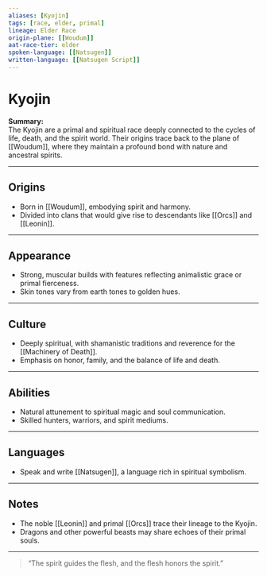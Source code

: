 ```yaml
---
aliases: [Kyojin]
tags: [race, elder, primal]
lineage: Elder Race
origin-plane: [[Woudum]]
aat-race-tier: elder
spoken-language: [[Natsugen]]
written-language: [[Natsugen Script]]
---
```


# Kyojin

**Summary:**  
The Kyojin are a primal and spiritual race deeply connected to the cycles of life, death, and the spirit world. Their origins trace back to the plane of [[Woudum]], where they maintain a profound bond with nature and ancestral spirits.

---

## Origins

- Born in [[Woudum]], embodying spirit and harmony.  
- Divided into clans that would give rise to descendants like [[Orcs]] and [[Leonin]].

---

## Appearance

- Strong, muscular builds with features reflecting animalistic grace or primal fierceness.  
- Skin tones vary from earth tones to golden hues.

---

## Culture

- Deeply spiritual, with shamanistic traditions and reverence for the [[Machinery of Death]].  
- Emphasis on honor, family, and the balance of life and death.

---

## Abilities

- Natural attunement to spiritual magic and soul communication.  
- Skilled hunters, warriors, and spirit mediums.

---

## Languages

- Speak and write [[Natsugen]], a language rich in spiritual symbolism.

---

## Notes

- The noble [[Leonin]] and primal [[Orcs]] trace their lineage to the Kyojin.  
- Dragons and other powerful beasts may share echoes of their primal souls.

---

> “The spirit guides the flesh, and the flesh honors the spirit.”
